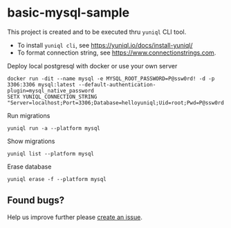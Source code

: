 # basic-mysql-sample

This project is created and to be executed thru `yuniql` CLI tool. 
- To install `yuniql cli`, see https://yuniql.io/docs/install-yuniql/
- To format connection string, see https://www.connectionstrings.com.

Deploy local postgresql with docker or use your own server

  ```console
  docker run -dit --name mysql -e MYSQL_ROOT_PASSWORD=P@ssw0rd! -d -p 3306:3306 mysql:latest --default-authentication-plugin=mysql_native_password
  SETX YUNIQL_CONNECTION_STRING "Server=localhost;Port=3306;Database=helloyuniql;Uid=root;Pwd=P@ssw0rd!;"
  ```

Run migrations

  ```console
  yuniql run -a --platform mysql
  ```

Show migrations

  ```console
  yuniql list --platform mysql
  ```

Erase database

  ```console
  yuniql erase -f --platform mysql
  ```

## Found bugs?

Help us improve further please [create an issue](https://github.com/rdagumampan/yuniql/issues/new).
